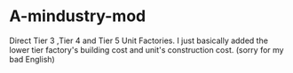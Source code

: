 # A-mindustry-mod
Direct Tier 3 ,Tier 4 and Tier 5 Unit Factories.
I just basically added the lower tier factory's building cost and unit's construction cost.
(sorry for my bad English) 
